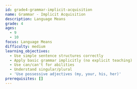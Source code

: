 ```yaml
---
id: grade4-grammar-implicit-acquisition
name: Grammar - Implicit Acquisition
description: Language Means
grade: 4
ages:
  - 9
  - 10
focus: Language Means
difficulty: medium
learning_objectives:
  - Use simple sentence structures correctly
  - Apply basic grammar implicitly (no explicit teaching)
  - Use can/can't for abilities
  - Understand singular/plural
  - 'Use possessive adjectives (my, your, his, her)'
prerequisites: []
---
```


